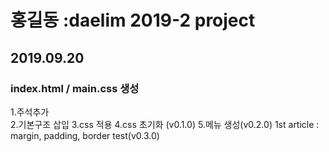 # 홍길동 :daelim 2019-2 project
## 2019.09.20
### index.html / main.css 생성
1.주석추가<br>
2.기본구조 삽입
3.css 적용
4.css 초기화 (v0.1.0)
5.메뉴 생성(v0.2.0)
1st article : margin, padding,
border test(v0.3.0)